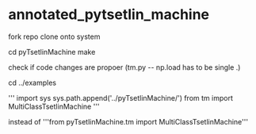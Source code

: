 # annotated_pytsetlin_machine
fork repo
clone onto system

cd pyTsetlinMachine
make

check if code changes are propoer (tm.py -- np.load has to be single .)

cd ../examples

'''
import sys
sys.path.append('../pyTsetlinMachine/')
from tm import MultiClassTsetlinMachine
'''

instead of '''from pyTsetlinMachine.tm import MultiClassTsetlinMachine'''
